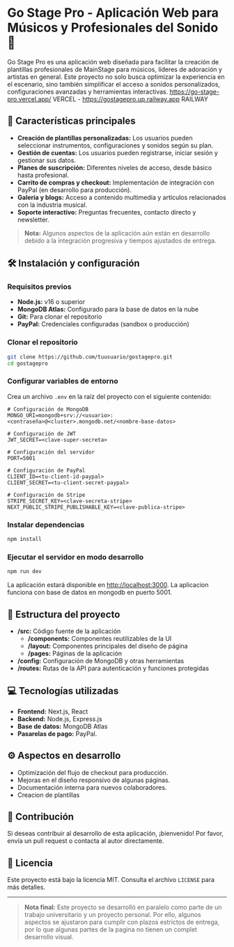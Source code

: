 
# Go Stage Pro - Aplicación Web para Músicos y Profesionales del Sonido 🎵

Go Stage Pro es una aplicación web diseñada para facilitar la creación de plantillas profesionales de MainStage para músicos, líderes de adoración y artistas en general. Este proyecto no solo busca optimizar la experiencia en el escenario, sino también simplificar el acceso a sonidos personalizados, configuraciones avanzadas y herramientas interactivas. https://go-stage-pro.vercel.app/ VERCEL - https://gostagepro.up.railway.app RAILWAY

## 🚀 Características principales

- **Creación de plantillas personalizadas:** Los usuarios pueden seleccionar instrumentos, configuraciones y sonidos según su plan.
- **Gestión de cuentas:** Los usuarios pueden registrarse, iniciar sesión y gestionar sus datos.
- **Planes de suscripción:** Diferentes niveles de acceso, desde básico hasta profesional.
- **Carrito de compras y checkout:** Implementación de integración con PayPal (en desarrollo para producción).
- **Galería y blogs:** Acceso a contenido multimedia y artículos relacionados con la industria musical.
- **Soporte interactivo:** Preguntas frecuentes, contacto directo y newsletter.

> **Nota:** Algunos aspectos de la aplicación aún están en desarrollo debido a la integración progresiva y tiempos ajustados de entrega.

## 🛠️ Instalación y configuración

### Requisitos previos
- **Node.js:** v16 o superior
- **MongoDB Atlas:** Configurado para la base de datos en la nube
- **Git:** Para clonar el repositorio
- **PayPal:** Credenciales configuradas (sandbox o producción)

### Clonar el repositorio
```bash
git clone https://github.com/tuusuario/gostagepro.git
cd gostagepro
```

### Configurar variables de entorno
Crea un archivo `.env` en la raíz del proyecto con el siguiente contenido:
```env
# Configuración de MongoDB
MONGO_URI=mongodb+srv://<usuario>:<contraseña>@<cluster>.mongodb.net/<nombre-base-datos>

# Configuración de JWT
JWT_SECRET=<clave-super-secreta>

# Configuración del servidor
PORT=5001

# Configuración de PayPal
CLIENT_ID=<tu-client-id-paypal>
CLIENT_SECRET=<tu-client-secret-paypal>

# Configuración de Stripe
STRIPE_SECRET_KEY=<clave-secreta-stripe>
NEXT_PUBLIC_STRIPE_PUBLISHABLE_KEY=<clave-publica-stripe>
```

### Instalar dependencias
```bash
npm install
```

### Ejecutar el servidor en modo desarrollo
```bash
npm run dev
```
La aplicación estará disponible en [http://localhost:3000](http://localhost:3000).
La aplicacion funciona con base de datos en mongodb en puerto 5001.

## 📂 Estructura del proyecto
- **/src:** Código fuente de la aplicación
  - **/components:** Componentes reutilizables de la UI
  - **/layout:** Componentes principales del diseño de página
  - **/pages:** Páginas de la aplicación
- **/config:** Configuración de MongoDB y otras herramientas
- **/routes:** Rutas de la API para autenticación y funciones protegidas

## 💻 Tecnologías utilizadas
- **Frontend:** Next.js, React
- **Backend:** Node.js, Express.js
- **Base de datos:** MongoDB Atlas
- **Pasarelas de pago:** PayPal.

## ⚙️ Aspectos en desarrollo
- Optimización del flujo de checkout para producción.
- Mejoras en el diseño responsivo de algunas páginas.
- Documentación interna para nuevos colaboradores.
- Creacion de plantillas 

## 🤝 Contribución
Si deseas contribuir al desarrollo de esta aplicación, ¡bienvenido! Por favor, envía un pull request o contacta al autor directamente.

## 📜 Licencia
Este proyecto está bajo la licencia MIT. Consulta el archivo `LICENSE` para más detalles.

---

> **Nota final:** Este proyecto se desarrolló en paralelo como parte de un trabajo universitario y un proyecto personal. Por ello, algunos aspectos se ajustaron para cumplir con plazos estrictos de entrega, por lo que algunas partes de la pagina no tienen un complet desarrollo visual.
